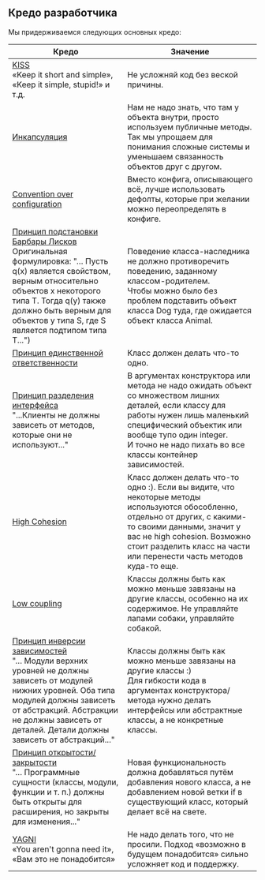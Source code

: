 ## Кредо разработчика

Мы придерживаемся следующих основных кредо:

| Кредо                                                                                                                                                                                                                                                                                                                                                                                                                                                                               | Значение                                                                                                                                                                                                                                                           |
|-------------------------------------------------------------------------------------------------------------------------------------------------------------------------------------------------------------------------------------------------------------------------------------------------------------------------------------------------------------------------------------------------------------------------------------------------------------------------------------|--------------------------------------------------------------------------------------------------------------------------------------------------------------------------------------------------------------------------------------------------------------------|
| [KISS](https://ru.wikipedia.org/wiki/KISS_(%D0%BF%D1%80%D0%B8%D0%BD%D1%86%D0%B8%D0%BF))<br/>«Keep it short and simple»,<br/>«Keep it simple, stupid!» и т.д.                                                                                                                                                                                                                                                                                                                        | Не усложняй код без веской причины.                                                                                                                                                                                                                                |
| [Инкапсуляция](https://ru.wikipedia.org/wiki/%D0%98%D0%BD%D0%BA%D0%B0%D0%BF%D1%81%D1%83%D0%BB%D1%8F%D1%86%D0%B8%D1%8F_(%D0%BF%D1%80%D0%BE%D0%B3%D1%80%D0%B0%D0%BC%D0%BC%D0%B8%D1%80%D0%BE%D0%B2%D0%B0%D0%BD%D0%B8%D0%B5))                                                                                                                                                                                                                                                           | Нам не надо знать, что там у объекта внутри, просто используем публичные методы. Так мы упрощаем для понимания сложные системы и уменьшаем связанность объектов друг с другом.                                                                                     |
| [Convention over configuration](https://ru.wikipedia.org/wiki/%D0%A1%D0%BE%D0%B3%D0%BB%D0%B0%D1%88%D0%B5%D0%BD%D0%B8%D1%8F_%D0%BF%D0%BE_%D0%BA%D0%BE%D0%BD%D1%84%D0%B8%D0%B3%D1%83%D1%80%D0%B0%D1%86%D0%B8%D0%B8)                                                                                                                                                                                                                                                                   | Вместо конфига, описывающего всё, лучше использовать дефолты, которые при желании можно переопределять в конфиге.                                                                                                                                                  |
| [Принцип подстановки Барбары Лисков](https://ru.wikipedia.org/wiki/%D0%9F%D1%80%D0%B8%D0%BD%D1%86%D0%B8%D0%BF_%D0%BF%D0%BE%D0%B4%D1%81%D1%82%D0%B0%D0%BD%D0%BE%D0%B2%D0%BA%D0%B8_%D0%91%D0%B0%D1%80%D0%B1%D0%B0%D1%80%D1%8B_%D0%9B%D0%B8%D1%81%D0%BA%D0%BE%D0%B2)<br/>Оригинальная формулировка: "… Пусть q(x) является свойством, верным относительно объектов x некоторого типа T. Тогда q(y) также должно быть верным для объектов y типа S, где S является подтипом типа T...") | Поведение класса-наследника не должно противоречить поведению, заданному классом-родителем.<br/>Чтобы можно было без проблем подставить объект класса Dog туда, где ожидается объект класса Animal.                                                                |
| [Принцип единственной ответственности](https://ru.wikipedia.org/wiki/%D0%9F%D1%80%D0%B8%D0%BD%D1%86%D0%B8%D0%BF_%D0%B5%D0%B4%D0%B8%D0%BD%D1%81%D1%82%D0%B2%D0%B5%D0%BD%D0%BD%D0%BE%D0%B9_%D0%BE%D1%82%D0%B2%D0%B5%D1%82%D1%81%D1%82%D0%B2%D0%B5%D0%BD%D0%BD%D0%BE%D1%81%D1%82%D0%B8)                                                                                                                                                                                                | Класс должен делать что-то одно.                                                                                                                                                                                                                                   |
| [Принцип разделения интерфейса](https://ru.wikipedia.org/wiki/%D0%9F%D1%80%D0%B8%D0%BD%D1%86%D0%B8%D0%BF_%D1%80%D0%B0%D0%B7%D0%B4%D0%B5%D0%BB%D0%B5%D0%BD%D0%B8%D1%8F_%D0%B8%D0%BD%D1%82%D0%B5%D1%80%D1%84%D0%B5%D0%B9%D1%81%D0%B0)<br/>"...Клиенты не должны зависеть от методов, которые они не используют..."                                                                                                                                                                    | В аргументах конструктора или метода не надо ожидать объект со множеством лишних деталей, если классу для работы нужен лишь маленький специфический объектик или вообще тупо один integer. <br/>И точно не надо пихать во все классы контейнер зависимостей.       |
| [High Cohesion](https://thebojan.ninja/2015/04/08/high-cohesion-loose-coupling/)                                                                                                                                                                                                                                                                                                                                                                                                    | Класс должен делать что-то одно :). Если вы видите, что некоторые методы используются обособленно, отдельно от других, с какими-то своими данными, значит у вас не high cohesion. Возможно стоит разделить класс на части или перенести часть методов куда-то еще. |
| [Low coupling](https://thebojan.ninja/2015/04/08/high-cohesion-loose-coupling/)                                                                                                                                                                                                                                                                                                                                                                                                     | Классы должны быть как можно меньше завязаны на другие классы, особенно на их содержимое. Не управляйте лапами собаки, управляйте собакой.                                                                                                                         |
| [Принцип инверсии зависимостей](https://ru.wikipedia.org/wiki/%D0%9F%D1%80%D0%B8%D0%BD%D1%86%D0%B8%D0%BF_%D0%B8%D0%BD%D0%B2%D0%B5%D1%80%D1%81%D0%B8%D0%B8_%D0%B7%D0%B0%D0%B2%D0%B8%D1%81%D0%B8%D0%BC%D0%BE%D1%81%D1%82%D0%B5%D0%B9)<br/>"… Модули верхних уровней не должны зависеть от модулей нижних уровней. Оба типа модулей должны зависеть от абстракций. Абстракции не должны зависеть от деталей. Детали должны зависеть от абстракций..."                                  | Классы должны быть как можно меньше завязаны на другие классы :)<br/>Для гибкости кода в аргументах конструктора/метода нужно делать интерфейсы или абстрактные классы, а не конкретные классы.                                                                    |
| [Принцип открытости/закрытости](https://ru.wikipedia.org/wiki/%D0%9F%D1%80%D0%B8%D0%BD%D1%86%D0%B8%D0%BF_%D0%BE%D1%82%D0%BA%D1%80%D1%8B%D1%82%D0%BE%D1%81%D1%82%D0%B8/%D0%B7%D0%B0%D0%BA%D1%80%D1%8B%D1%82%D0%BE%D1%81%D1%82%D0%B8)<br/>"… Программные сущности (классы, модули, функции и т. п.) должны быть открыты для расширения, но закрыты для изменения..."                                                                                                                  | Новая функциональность должна добавляться путём добавления нового класса, а не добавлением новой ветки if в существующий класс, который делает всё на свете.                                                                                                       |
| [YAGNI](https://ru.wikipedia.org/wiki/YAGNI)<br/>«You aren't gonna need it», «Вам это не понадобится»                                                                                                                                                                                                                                                                                                                                                                               | Не надо делать того, что не просили. Подход «возможно в будущем понадобится» сильно усложняет код и поддержку.                                                                                                                                                     |
